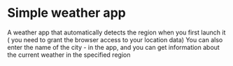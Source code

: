 # Simple weather app

A weather app that automatically detects the region when you first launch it ( you need to grant the browser access to your location data) You can also enter the name of the city - in the app, and you can get information about the current weather in the specified region



